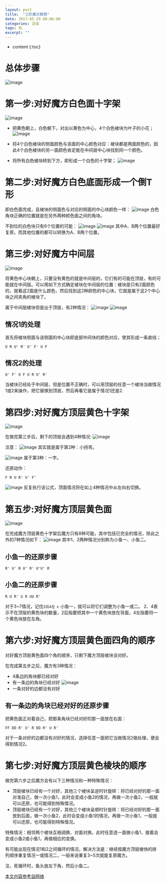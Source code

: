 ```yaml
---
layout: post
title:  "三阶魔方教程"
date: 2017-05-29 00:06:00
categories: 泛读
tags: 玩
excerpt: ""
---
```


* content
{:toc}

# 总体步骤
 ![image](/images/reading/mofang_01.gif)

# 第一步:对好魔方白色面十字架
 ![image](/images/reading/mofang_02.gif)

* 把黄色朝上，白色朝下，对出以黄色为中心，4个白色棱块为叶子的小花；
 ![image](/images/reading/mofang_03.gif)

* 将4个白色棱块的侧面颜色与该面的中心颜色对应：棱块都是两面颜色的，因此4个白色棱块的另一面颜色肯定能在中间层中心块找到同一个颜色。

* 将所有白色棱块转到下方，即形成一个白色的十字架；
 ![image](/images/reading/mofang_04.gif)


# 第二步:对好魔方白色底面形成一个倒T形
即白色面完成，且棱块的侧面色与对应的侧面的中心块颜色一样：
![image](/images/reading/mofang_05.gif)
白色角块正确的位置就是在另外两种颜色面之间的角块。

不到位的白色块只有6个位置的可能：
![image](/images/reading/mofang_06.gif)
![image](/images/reading/mofang_07.gif)
其中A、B两个位置最好复原，而其他位置的都可以转换为A、B两个位置。


# 第三步:对好魔方中间层
![image](/images/reading/mofang_08.gif)

将黄色中心块朝上，只要没有黄色的就是中间层的，它们有的可能在顶层，有的可能就在中间层。可以用如下方式确定棱块在中间层的位置：棱块是只有2面颜色的，就看这2面是什么颜色，然后找到这2种颜色的中心块，它就是属于这2个中心块之间夹角的棱块了。

属于中间层棱块但是出于顶层，有2种情况：
![image](/images/reading/mofang_09.gif)
![image](/images/reading/mofang_10.gif)

## 情况1的处理
首先将棱块侧面与该侧面的中心块即底部中间块的颜色对应，使其形成一条直线；
```
U R U' R' U' F' U F
```

## 情况2的处理
```
U' F' U F U R U' R'
```

当棱块已经处于中间层，但是位置不正确时，可以用顶层的任意一个棱块当做情况1或2来操作，把它替换到顶层，然后再看它是属于情况1还是2.

# 第四步:对好魔方顶层黄色十字架
![image](/images/reading/mofang_13.gif)

在做完第三步后，剩下的顶层会遇到4种情况:
![image](/images/reading/mofang_14.gif)

注意：
![image](/images/reading/mofang_15.gif)
其实就是属于第2种：小拐弯。

![image](/images/reading/mofang_16.gif)
属于第3种：一字。

还原动作：
```
F R U R' U' F'
```
![image](/images/reading/mofang_17.gif)
反复执行该公式，顶面情况将在如上4种情况中从左向右切换。

# 第五步:对好魔方顶层黄色面
![image](/images/reading/mofang_18.gif)

在完成魔方顶层黄色十字架后魔方只有8种可能，其中包括已完全的情况，除此之外的7种情况如下：
![image](/images/reading/mofang_19.gif)
其中1、2两种情况分别称为小鱼一、小鱼二。

## 小鱼一的还原步骤
```
R' U' R U' R' U'U' R
```

## 小鱼二的还原步骤
```
R U R' U R UU R'
```

对于3~7情况，记住`2后4左` + 小鱼一，就可以将它们调整为小鱼一或二。
2、4表示不在顶层的黄色块的数量，2后指要把其中一个黄色块放在背面，4左指要将一个黄色块放在左角。


# 第六步:对好魔方顶层黄色面四角的顺序
对好魔方顶层黄色面四个角的顺序，只剩下魔方顶层棱块没对好。

在完成第五步之后，魔方有3种情况：
* 4条边的角块都已经对好
* 有一条边的角块已经对好
![image](/images/reading/mofang_21.gif)
* 一条对好的边都没有对好

## 有一条边的角块已经对好的还原步骤
把黄色面正对着自己，把那条角块已经对好的那一面放在右面：
```
FF DD R' U' R DD R' U R'
```
对于一条对好的边都没有对好的情况，选择任意一面把它当做情况2做处理，便会得到情况2。

# 第七步:对好魔方顶层黄色棱块的顺序
做完第六步之后魔方会有以下三种情况和一种特殊情况：
* 顶层棱块已经有一个对好，其他三个棱块呈逆时针旋转：将已经对好的那一面对准自己，做一次小鱼1，此时会变成小鱼2的情况，再做一次小鱼2，一般就可以还原，也可能得到特殊情况。
* 顶层棱块已经有一个对好，其他三个棱块呈顺时针旋转：将已经对好的那一面放到后面，做一次小鱼2，此时会变成小鱼1的情况，再做一次小鱼1，一般就可以还原，也可能得到特殊情况。

特殊情况：相邻两个棱块互相调换、对面对换。此时任意选一面做小鱼1，接着会变成小鱼2或小鱼1，再做相应的变换。

有可能出现在情况1和2之间循环的情况，解决方法是：继续按魔方顶层棱快的排列顺序重复情况一或情况二，一般来说重复3~5次就能复原魔方。


注，死循环时，鱼头放左下角，然后小鱼二。









































[本文内容参考自网络](http://339.gd.cn/863/)
